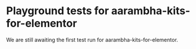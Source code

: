 # Playground tests for aarambha-kits-for-elementor
We are still awaiting the first test run for aarambha-kits-for-elementor.
